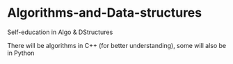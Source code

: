 # Algorithms-and-Data-structures
Self-education in Algo &amp; DStructures

There will be algorithms in C++ (for better understanding), some will also be in Python
